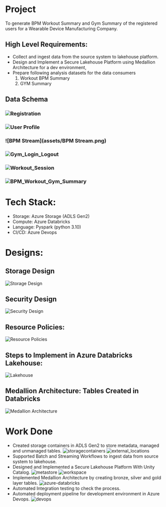 # Project
To generate BPM Workout Summary and Gym Summary of the registered users for a Wearable Device Manufacturing Company.

## High Level Requirements:
- Collect and ingest data from the source system to lakehouse platform.
- Design and Implement a Secure Lakehouse Platform using Medallion Architecture for a dev environment,
- Prepare following analysis datasets for the data consumers
  1. Workout BPM Summary
  2. GYM Summary


## Data Schema
### ![Registration](assets/Registration.png)
### ![User Profile](assets/UserProfile.png)
### ![BPM Stream](assets/BPM Stream.png)
### ![Gym_Login_Logout](assets/Login_Logout.png)
### ![Workout_Session](assets/workout_session.png)
### ![BPM_Workout_Gym_Summary](assets/BPM_Workout_Gym_Summary.png)

# Tech Stack:
- Storage: Azure Storage (ADLS Gen2)
- Compute: Azure Databricks
- Language: Pyspark (python 3.10)
- CI/CD: Azure Devops

# Designs:
## Storage Design
![Storage Design](assets/Storage_Design.png)

## Security Design
![Security Design](assets/Implement_Data_Security.png)

## Resource Policies:
![Resource Policies](assets/Implement_resource_policies.png)

## Steps to Implement in Azure Databricks Lakehouse:
![Lakehouse](assets/Implement_Lakehouse_Infrastructure.png)

## Medallion Architecture: Tables Created in Databricks
![Medallion Architecture](assets/Medallion_Architecture.png)

# Work Done
- Created storage containers in ADLS Gen2 to store metadata, managed and unmanaged tables.
  ![storagecontainers](assets/storagecontainers.png)
  ![external_locations](assets/external_locations.png)
- Supported Batch and Streaming Workflows to ingest data from source system to lakehouse.
- Designed and Implemented a Secure Lakehouse Platform With Unity Catalog.
  ![metastore](assets/metastore.png)
  ![workspace](assets/workspace.png)
- Implemented Medallion Architecture by creating bronze, silver and gold layer tables.
  ![azure-databricks](assets/azure-databricks.png)
- Automated Integration testing to check the process.
- Automated deployment pipeline for development environment in Azure Devops.
  ![devops](assets/devops.png)
